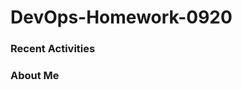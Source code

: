 # DevOps-Homework-0920

### Recent Activities
<!--START_SECTION:activity-->
<!--END_SECTION:activity-->

### About Me
<!-- MYLINKS:START-->
<!-- MYLINKS:END -->
